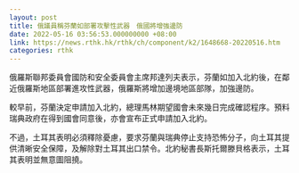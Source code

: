 ```yaml
---
layout: post
title: 俄議員稱芬蘭如部署攻擊性武器　俄國將增強邊防
date: 2022-05-16 03:56:53.000000000 +08:00
link: https://news.rthk.hk/rthk/ch/component/k2/1648668-20220516.htm
categories: rthk
---
```


俄羅斯聯邦委員會國防和安全委員會主席邦達列夫表示，芬蘭如加入北約後，在鄰近俄羅斯地區部署進攻性武器，俄羅斯將增加邊境地區部隊，加強邊防。

較早前，芬蘭決定申請加入北約，總理馬林期望國會未來幾日完成確認程序。預料瑞典政府在得到國會同意後，亦會宣布正式申請加入北約。

不過，土耳其表明必須釋除憂慮，要求芬蘭與瑞典停止支持恐怖分子，向土耳其提供清晰安全保障，及解除對土耳其出口禁令。北約秘書長斯托爾滕貝格表示，土耳其表明並無意圖阻撓。
